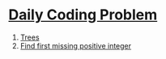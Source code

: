 # [Daily Coding Problem](https://www.dailycodingproblem.com)

1. [Trees](./src/trees.py)
2. [Find first missing positive integer](./src/find_first_missing_positive_integer.py)
